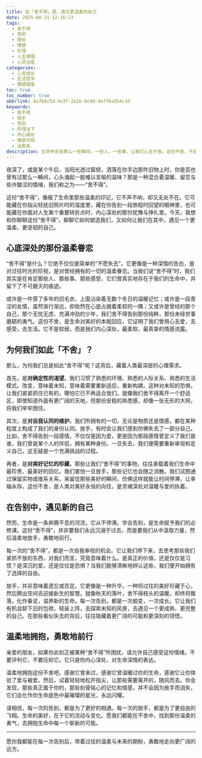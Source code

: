 ```yaml
---
title: 在「舍不得」里，遇见更温柔的自己
date: 2025-08-31 12:16:23
tags:
  - 舍不得
  - 告别
  - 成长
  - 情感
  - 珍惜
  - 人生感悟
  - 心灵治愈
categories:
  - 心灵成长
  - 生活哲学
  - 情感随笔
toc: true
toc_number: true
abbrlink: 8a7b6c5d-4e3f-2a1b-0c9d-8e7f6a5b4c3d
keywords:
  - 舍不得
  - 放手
  - 告别
  - 珍惜当下
  - 内心成长
  - 情感共鸣
  - 治愈系
description: 生命中总有那么一些瞬间，一些人，一些事，让我们心生不舍。这份不舍，不是软弱，而是深情，是生命对过往的温柔眷恋。它教会我们如何告别，如何成长，如何在每一次放手中，遇见一个更完整、更勇敢的自己。让我们一起，温柔地拥抱这份不舍，从中汲取前行的力量。
---
```


夜深了，或是某个午后，当阳光透过窗棂，洒落在你手边那件旧物上时，你是否也曾有过那么一瞬间，心头涌起一股难以言喻的滋味？那是一种混合着温暖、留恋与些许酸涩的情绪，我们称之为——“舍不得”。

这份“舍不得”，像极了生命里那些温柔的印记，它不声不响，却又无处不在。它可能藏在你指尖轻抚旧照片时的温度里，藏在你告别一段旅程时回望的眼神里，也可能藏在你面对人生某个重要转折点时，内心深处的那份犹豫与挣扎里。今天，我想和你聊聊这份“舍不得”，聊聊它如何塑造我们，又如何让我们在其中，遇见一个更温柔、更坚韧的自己。

## 心底深处的那份温柔眷恋

“舍不得”是什么？它绝不仅仅是简单的“不愿失去”。它更像是一种深情的告白，是对过往时光的珍视，是对曾经拥有的一切的温柔眷恋。当我们说“舍不得”时，我们其实是在肯定那些人、那些事、那些感受，它们曾真实地存在于我们的生命中，并留下了不可磨灭的痕迹。

或许是一件穿了多年的旧毛衣，上面沾染着无数个冬日的温暖记忆；或许是一段青涩的友情，虽然渐行渐远，却依然在心底占据着柔软的一隅；又或许是曾经的那个自己，那个无忧无虑、充满冲劲的少年，我们舍不得告别那份纯粹，那份未经世事磨砺的勇气。这份不舍，是生命对美好的本能回应，它证明了我们曾用心去爱，去感受，去生活。它不是软弱，而是我们内心深处，最柔软、最真挚的情感流露。

## 为何我们如此「不舍」？

那么，为何我们总是如此“舍不得”呢？这背后，藏着人类最深层的心理需求。

首先，是**对确定性的渴望**。我们习惯了熟悉的环境、熟悉的人际关系、熟悉的生活模式。改变，意味着未知，意味着需要重新适应，重新构建。这种对未知的恐惧，让我们紧紧抓住已有的，哪怕它已不再适合我们。就像我们舍不得离开一个舒适区，即使知道外面有更广阔的天地，但那份安稳的熟悉感，却像一张无形的大网，将我们牢牢困住。

其次，是**对自我认同的维护**。我们所拥有的一切，无论是物质还是情感，都在某种程度上构成了我们的身份认同。放手，有时会让我们感到仿佛失去了一部分自己。比如，舍不得告别一段感情，不仅仅是因为爱，更是因为那段感情曾定义了我们是谁，我们曾是某个人的伴侣，拥有某种身份。一旦失去，我们便需要重新审视和定义自己，这无疑是一个充满挑战的过程。

再者，是**对美好记忆的珍藏**。那些让我们“舍不得”的事物，往往承载着我们生命中最珍贵、最美好的回忆。我们害怕一旦放手，那些记忆也会随之消散。我们试图通过保留实物或维系关系，来留住那些美好的瞬间，仿佛这样就能让时间停滞，让幸福永存。这份不舍，是人类对美好永恒的向往，是灵魂深处对温暖与爱的执着。

## 在告别中，遇见新的自己

然而，生命是一条奔腾不息的河流，它从不停滞。学会告别，是生命赋予我们的必修课。这份“舍不得”，并非要我们永远沉溺于过去，而是要我们从中汲取力量，然后温柔地放手，勇敢地前行。

每一次的“舍不得”，都是一次自我审视的机会。它让我们停下来，去思考那些我们紧抓不放的东西，对我们而言，究竟意味着什么。是真正的价值，还是仅仅是习惯？是深沉的爱，还是仅仅是恐惧？当我们能够清晰地辨认这些，我们便开始拥有了选择的自由。

放手，并非意味着遗忘或否定。它更像是一种升华，一种将过往的美好珍藏于心，然后腾出空间去迎接新生的智慧。就像秋天的落叶，舍不得枝头的温暖，却终将飘落，化作春泥，滋养新的生命。每一次告别，都是一次蜕变，一次成长。它让我们有机会卸下旧的包袱，轻装上阵，去探索未知的风景，去遇见一个更成熟、更完整的自己。在那些看似失去的背后，往往隐藏着更广阔的可能和更深刻的领悟。

## 温柔地拥抱，勇敢地前行

亲爱的朋友，如果你此刻正被某种“舍不得”所困扰，请允许自己感受这份情绪。不要评判它，不要压抑它。它只是你内心深处，对生命深情的表达。

温柔地拥抱这份不舍吧。感谢它曾来过，感谢它曾温暖过你的生命，感谢它让你体验了爱与被爱。然后，试着轻轻地松开指尖，让那些需要离开的，随风而去。你会发现，那些真正属于你的，那些刻骨铭心的记忆和情感，并不会因为放手而消失，它们会化作你生命底色中最璀璨的星光，永远闪耀。

请相信，每一次的告别，都是为了更好的相遇。每一次的放手，都是为了更自由的飞翔。生命的美好，在于它的流动与变化。愿我们都能在不舍中，找到那份温柔的勇气，去拥抱生命中每一个崭新的可能。

---
愿你我都能在每一次告别后，带着过往的温柔与未来的期盼，勇敢地走向更广阔的远方。